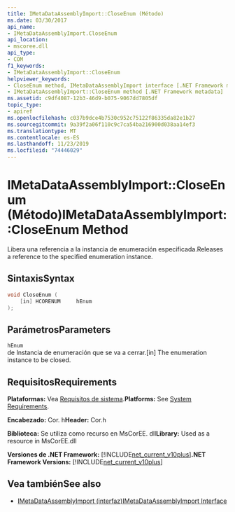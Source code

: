 ```yaml
---
title: IMetaDataAssemblyImport::CloseEnum (Método)
ms.date: 03/30/2017
api_name:
- IMetaDataAssemblyImport.CloseEnum
api_location:
- mscoree.dll
api_type:
- COM
f1_keywords:
- IMetaDataAssemblyImport::CloseEnum
helpviewer_keywords:
- CloseEnum method, IMetaDataAssemblyImport interface [.NET Framework metadata]
- IMetaDataAssemblyImport::CloseEnum method [.NET Framework metadata]
ms.assetid: c9df4087-12b3-46d9-b075-9067dd7805df
topic_type:
- apiref
ms.openlocfilehash: c037b9dce4b7530c952c75122f86335da82e1b27
ms.sourcegitcommit: 9a39f2a06f110c9c7ca54ba216900d038aa14ef3
ms.translationtype: MT
ms.contentlocale: es-ES
ms.lasthandoff: 11/23/2019
ms.locfileid: "74446029"
---
```

# <a name="imetadataassemblyimportcloseenum-method"></a><span data-ttu-id="5c00e-102">IMetaDataAssemblyImport::CloseEnum (Método)</span><span class="sxs-lookup"><span data-stu-id="5c00e-102">IMetaDataAssemblyImport::CloseEnum Method</span></span>
<span data-ttu-id="5c00e-103">Libera una referencia a la instancia de enumeración especificada.</span><span class="sxs-lookup"><span data-stu-id="5c00e-103">Releases a reference to the specified enumeration instance.</span></span>  
  
## <a name="syntax"></a><span data-ttu-id="5c00e-104">Sintaxis</span><span class="sxs-lookup"><span data-stu-id="5c00e-104">Syntax</span></span>  
  
```cpp  
void CloseEnum (  
    [in] HCORENUM     hEnum  
);  
```  
  
## <a name="parameters"></a><span data-ttu-id="5c00e-105">Parámetros</span><span class="sxs-lookup"><span data-stu-id="5c00e-105">Parameters</span></span>  
 `hEnum`  
 <span data-ttu-id="5c00e-106">de Instancia de enumeración que se va a cerrar.</span><span class="sxs-lookup"><span data-stu-id="5c00e-106">[in] The enumeration instance to be closed.</span></span>  
  
## <a name="requirements"></a><span data-ttu-id="5c00e-107">Requisitos</span><span class="sxs-lookup"><span data-stu-id="5c00e-107">Requirements</span></span>  
 <span data-ttu-id="5c00e-108">**Plataformas:** Vea [Requisitos de sistema](../../../../docs/framework/get-started/system-requirements.md).</span><span class="sxs-lookup"><span data-stu-id="5c00e-108">**Platforms:** See [System Requirements](../../../../docs/framework/get-started/system-requirements.md).</span></span>  
  
 <span data-ttu-id="5c00e-109">**Encabezado:** Cor. h</span><span class="sxs-lookup"><span data-stu-id="5c00e-109">**Header:** Cor.h</span></span>  
  
 <span data-ttu-id="5c00e-110">**Biblioteca:** Se utiliza como recurso en MsCorEE. dll</span><span class="sxs-lookup"><span data-stu-id="5c00e-110">**Library:** Used as a resource in MsCorEE.dll</span></span>  
  
 <span data-ttu-id="5c00e-111">**Versiones de .NET Framework:** [!INCLUDE[net_current_v10plus](../../../../includes/net-current-v10plus-md.md)]</span><span class="sxs-lookup"><span data-stu-id="5c00e-111">**.NET Framework Versions:** [!INCLUDE[net_current_v10plus](../../../../includes/net-current-v10plus-md.md)]</span></span>  
  
## <a name="see-also"></a><span data-ttu-id="5c00e-112">Vea también</span><span class="sxs-lookup"><span data-stu-id="5c00e-112">See also</span></span>

- [<span data-ttu-id="5c00e-113">IMetaDataAssemblyImport (interfaz)</span><span class="sxs-lookup"><span data-stu-id="5c00e-113">IMetaDataAssemblyImport Interface</span></span>](../../../../docs/framework/unmanaged-api/metadata/imetadataassemblyimport-interface.md)
